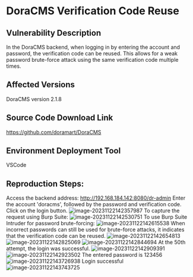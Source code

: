 # DoraCMS Verification Code Reuse

## Vulnerability Description
In the DoraCMS backend, when logging in by entering the account and password, the verification code can be reused. This allows for a weak password brute-force attack using the same verification code multiple times.

## Affected Versions
DoraCMS version 2.1.8

## Source Code Download Link
https://github.com/doramart/DoraCMS
## Environment Deployment Tool
VSCode
## Reproduction Steps:

Access the backend address: http://192.168.184.142:8080/dr-admin
Enter the account 'doracms', followed by the password and verification code. Click on the login button.
![image-20231122142357987](https://github.com/woshinibaba222/.github.io-/assets/55568679/600b25db-054a-426e-8858-e63546ce3ec9)
To capture the request using Burp Suite:
![image-20231122142530751](https://github.com/woshinibaba222/.github.io-/assets/55568679/e9f7e9f3-1e7b-4ffc-b3e1-b7d83f6ce408)
To use Burp Suite Intruder for password brute-forcing:
![image-20231122142615538](https://github.com/woshinibaba222/.github.io-/assets/55568679/74cd91d7-d803-4c1c-a879-e30f588e3da0)
When incorrect passwords can still be used for brute-force attacks, it indicates that the verification code can be reused.
![image-20231122142654813](https://github.com/woshinibaba222/.github.io-/assets/55568679/fbc3fe82-0f65-4740-8634-04d79bf83d7d)
![image-20231122142825069](https://github.com/woshinibaba222/.github.io-/assets/55568679/f3223b4e-4ac7-44d1-88da-a3f2e48198ad)
![image-20231122142844694](https://github.com/woshinibaba222/.github.io-/assets/55568679/8996ca4d-a5d8-4a6f-8a78-e1d591b86903)
At the 50th attempt, the login was successful.
![image-20231122142909391](https://github.com/woshinibaba222/.github.io-/assets/55568679/13e654eb-9739-4817-b3a5-0867c19d2490)
![image-20231122142923502](https://github.com/woshinibaba222/.github.io-/assets/55568679/1b0faec1-0225-4f6d-b223-4f74beea535b)
The entered password is 123456
![image-20231122143726938](https://github.com/woshinibaba222/.github.io-/assets/55568679/e3c5dc0d-eaa6-414f-aa54-5377b545d67f)
Login successful
![image-20231122143743725](https://github.com/woshinibaba222/.github.io-/assets/55568679/d1923bf6-ca55-4ef8-ba92-60e9532a2dfa)

